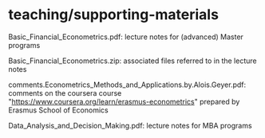 # teaching/supporting-materials

Basic_Financial_Econometrics.pdf: lecture notes for (advanced) Master programs

Basic_Financial_Econometrics.zip: associated files referred to in the lecture notes

comments.Econometrics_Methods_and_Applications.by.Alois.Geyer.pdf: comments on the coursera course "https://www.coursera.org/learn/erasmus-econometrics" prepared by Erasmus School of Economics

Data_Analysis_and_Decision_Making.pdf: lecture notes for MBA programs
